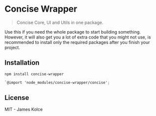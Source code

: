 # Concise Wrapper
> Concise Core, UI and Utils in one package.

Use this if you need the whole package to start building something. However, it will also get you a lot of extra code that you might not use, is recommended to install only the required packages after you finish your project.

## Installation

```
npm install concise-wrapper
```

```scss
`@import 'node_modules/concise-wrapper/concise';
```

## License

MIT - James Kolce
